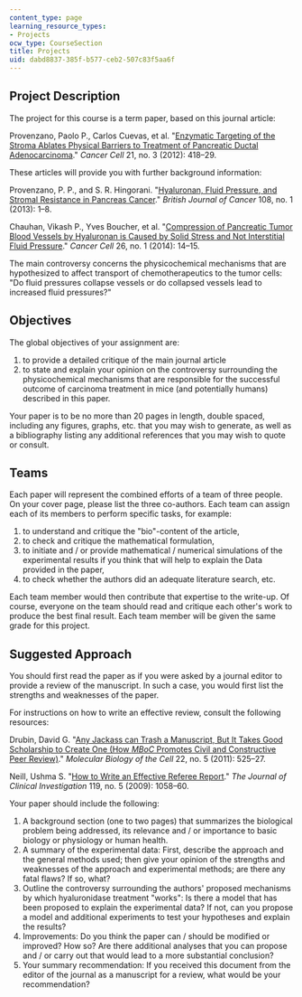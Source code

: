 ```yaml
---
content_type: page
learning_resource_types:
- Projects
ocw_type: CourseSection
title: Projects
uid: dabd8837-385f-b577-ceb2-507c83f5aa6f
---
```


Project Description
-------------------

The project for this course is a term paper, based on this journal article:

Provenzano, Paolo P., Carlos Cuevas, et al. "[Enzymatic Targeting of the Stroma Ablates Physical Barriers to Treatment of Pancreatic Ductal Adenocarcinoma](http://dx.doi.org/10.1016/j.ccr.2012.01.007)." _Cancer Cell_ 21, no. 3 (2012): 418–29.

These articles will provide you with further background information:

Provenzano, P. P., and S. R. Hingorani. "[Hyaluronan, Fluid Pressure, and Stromal Resistance in Pancreas Cancer](http://dx.doi.org/10.1038/bjc.2012.569)." _British Journal of Cancer_ 108, no. 1 (2013): 1–8.

Chauhan, Vikash P., Yves Boucher, et al. "[Compression of Pancreatic Tumor Blood Vessels by Hyaluronan is Caused by Solid Stress and Not Interstitial Fluid Pressure](http://dx.doi.org/10.1016%2Fj.ccr.2014.06.003)." _Cancer Cell_ 26, no. 1 (2014): 14–15.

The main controversy concerns the physicochemical mechanisms that are hypothesized to affect transport of chemotherapeutics to the tumor cells: "Do fluid pressures collapse vessels or do collapsed vessels lead to increased fluid pressures?"

Objectives
----------

The global objectives of your assignment are:

1.  to provide a detailed critique of the main journal article
2.  to state and explain your opinion on the controversy surrounding the physicochemical mechanisms that are responsible for the successful outcome of carcinoma treatment in mice (and potentially humans) described in this paper.

Your paper is to be no more than 20 pages in length, double spaced, including any figures, graphs, etc. that you may wish to generate, as well as a bibliography listing any additional references that you may wish to quote or consult.

Teams
-----

Each paper will represent the combined efforts of a team of three people. On your cover page, please list the three co-authors. Each team can assign each of its members to perform specific tasks, for example:

1.  to understand and critique the "bio"-content of the article,
2.  to check and critique the mathematical formulation,
3.  to initiate and / or provide mathematical / numerical simulations of the experimental results if you think that will help to explain the Data provided in the paper,
4.  to check whether the authors did an adequate literature search, etc.

Each team member would then contribute that expertise to the write-up. Of course, everyone on the team should read and critique each other's work to produce the best final result. Each team member will be given the same grade for this project.

Suggested Approach
------------------

You should first read the paper as if you were asked by a journal editor to provide a review of the manuscript. In such a case, you would first list the strengths and weaknesses of the paper.

For instructions on how to write an effective review, consult the following resources:

Drubin, David G. "[Any Jackass can Trash a Manuscript, But It Takes Good Scholarship to Create One (How _MBoC_ Promotes Civil and Constructive Peer Review)](http://dx.doi.org/10.1091/mbc.E11-01-0002)." _Molecular Biology of the Cell_ 22, no. 5 (2011): 525–27.

Neill, Ushma S. "[How to Write an Effective Referee Report](http://dx.doi.org/10.1172%2FJCI39424)." _The Journal of Clinical Investigation_ 119, no. 5 (2009): 1058–60.

Your paper should include the following:

1.  A background section (one to two pages) that summarizes the biological problem being addressed, its relevance and / or importance to basic biology or physiology or human health.
2.  A summary of the experimental data: First, describe the approach and the general methods used; then give your opinion of the strengths and weaknesses of the approach and experimental methods; are there any fatal flaws? If so, what?
3.  Outline the controversy surrounding the authors' proposed mechanisms by which hyaluronidase treatment "works": Is there a model that has been proposed to explain the experimental data? If not, can you propose a model and additional experiments to test your hypotheses and explain the results?
4.  Improvements: Do you think the paper can / should be modified or improved? How so? Are there additional analyses that you can propose and / or carry out that would lead to a more substantial conclusion?
5.  Your summary recommendation: If you received this document from the editor of the journal as a manuscript for a review, what would be your recommendation?